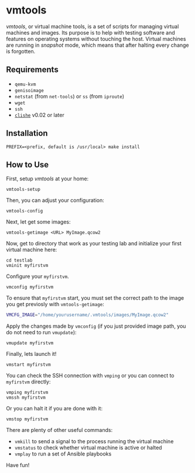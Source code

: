 # vmtools

*vmtools*, or virtual machine tools, is a set of scripts for managing virtual
machines and images. Its purpose is to help with testing software and features
on operating systems without touching the host. Virtual machines are running in
*snapshot* mode, which means that after halting every change is forgotten.

## Requirements

* `qemu-kvm`
* `genisoimage`
* `netstat` (from `net-tools`) or `ss` (from `iproute`)
* `wget`
* `ssh`
* [`clishe`](https://github.com/i386x/clishe) v0.02 or later

## Installation

```
PREFIX=<prefix, default is /usr/local> make install
```

## How to Use

First, setup *vmtools* at your home:
```
vmtools-setup
```

Then, you can adjust your configuration:
```
vmtools-config
```

Next, let get some images:
```
vmtools-getimage <URL> MyImage.qcow2
```

Now, get to directory that work as your testing lab and initialize your first
virtual machine here:
```
cd testlab
vminit myfirstvm
```

Configure your `myfirstvm`.
```
vmconfig myfirstvm
```

To ensure that `myfirstvm` start, you must set the correct path to the image
you get previosly with `vmtools-getimage`:
```bash
VMCFG_IMAGE="/home/yourusername/.vmtools/images/MyImage.qcow2"
```

Apply the changes made by `vmconfig` (if you just provided image path, you do
not need to run `vmupdate`):
```
vmupdate myfirstvm
```

Finally, lets launch it!
```
vmstart myfirstvm
```

You can check the SSH connection with `vmping` or you can connect to
`myfirstvm` directly:
```
vmping myfirstvm
vmssh myfirstvm
```

Or you can halt it if you are done with it:
```
vmstop myfirstvm
```

There are plenty of other useful commands:
* `vmkill` to send a signal to the process running the virtual machine
* `vmstatus` to check whether virtual machine is active or halted
* `vmplay` to run a set of Ansible playbooks

Have fun!
